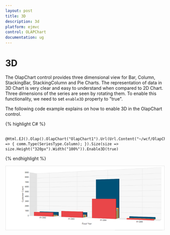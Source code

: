 ```yaml
---
layout: post
title: 3D
description: 3d
platform: ejmvc
control: OLAPChart
documentation: ug
---
```


# 3D

The OlapChart control provides three dimensional view for Bar, Column, StackingBar, StackingColumn and Pie Charts. The representation of data in 3D Chart is very clear and easy to understand when compared to 2D Chart. Three dimensions of the series are seen by rotating them. To enable this functionality, we need to set `enable3D` property to "true".

The following code example explains on how to enable 3D in the OlapChart control.

{% highlight C# %}

      @Html.EJ().Olap().OlapChart("OlapChart1").Url(Url.Content("~/wcf/OlapChartService.svc")).Rotation(24).CommonSeriesOptions(comm => { comm.Type(SeriesType.Column); }).Size(size => size.Height("320px").Width("100%")).Enable3D(true)
       
{% endhighlight  %}


![](3DChart_images/3DChart_images1.png)


